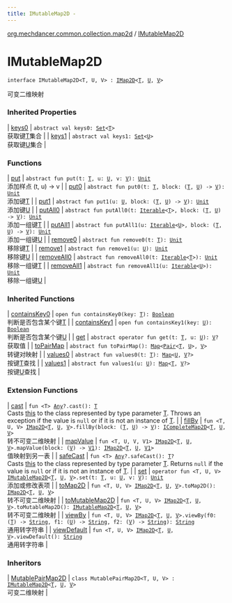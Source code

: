 ```yaml
---
title: IMutableMap2D - 
---
```


[org.mechdancer.common.collection.map2d](../index.html) / [IMutableMap2D](./index.html)

# IMutableMap2D

`interface IMutableMap2D<T, U, V> : `[`IMap2D`](../-i-map2-d/index.html)`<`[`T`](index.html#T)`, `[`U`](index.html#U)`, `[`V`](index.html#V)`>`

可变二维映射

### Inherited Properties

| [keys0](../-i-map2-d/keys0.html) | `abstract val keys0: `[`Set`](https://kotlinlang.org/api/latest/jvm/stdlib/kotlin.collections/-set/index.html)`<`[`T`](../-i-map2-d/index.html#T)`>`<br>获取键[T](../-i-map2-d/index.html#T)集合 |
| [keys1](../-i-map2-d/keys1.html) | `abstract val keys1: `[`Set`](https://kotlinlang.org/api/latest/jvm/stdlib/kotlin.collections/-set/index.html)`<`[`U`](../-i-map2-d/index.html#U)`>`<br>获取键[U](../-i-map2-d/index.html#U)集合 |

### Functions

| [put](put.html) | `abstract fun put(t: `[`T`](index.html#T)`, u: `[`U`](index.html#U)`, v: `[`V`](index.html#V)`): `[`Unit`](https://kotlinlang.org/api/latest/jvm/stdlib/kotlin/-unit/index.html)<br>添加样点 (t, u) -&gt; v |
| [put0](put0.html) | `abstract fun put0(t: `[`T`](index.html#T)`, block: (`[`T`](index.html#T)`, `[`U`](index.html#U)`) -> `[`V`](index.html#V)`): `[`Unit`](https://kotlinlang.org/api/latest/jvm/stdlib/kotlin/-unit/index.html)<br>添加键[T](index.html#T) |
| [put1](put1.html) | `abstract fun put1(u: `[`U`](index.html#U)`, block: (`[`T`](index.html#T)`, `[`U`](index.html#U)`) -> `[`V`](index.html#V)`): `[`Unit`](https://kotlinlang.org/api/latest/jvm/stdlib/kotlin/-unit/index.html)<br>添加键[U](index.html#U) |
| [putAll0](put-all0.html) | `abstract fun putAll0(t: `[`Iterable`](https://kotlinlang.org/api/latest/jvm/stdlib/kotlin.collections/-iterable/index.html)`<`[`T`](index.html#T)`>, block: (`[`T`](index.html#T)`, `[`U`](index.html#U)`) -> `[`V`](index.html#V)`): `[`Unit`](https://kotlinlang.org/api/latest/jvm/stdlib/kotlin/-unit/index.html)<br>添加一组键[T](index.html#T) |
| [putAll1](put-all1.html) | `abstract fun putAll1(u: `[`Iterable`](https://kotlinlang.org/api/latest/jvm/stdlib/kotlin.collections/-iterable/index.html)`<`[`U`](index.html#U)`>, block: (`[`T`](index.html#T)`, `[`U`](index.html#U)`) -> `[`V`](index.html#V)`): `[`Unit`](https://kotlinlang.org/api/latest/jvm/stdlib/kotlin/-unit/index.html)<br>添加一组键[U](index.html#U) |
| [remove0](remove0.html) | `abstract fun remove0(t: `[`T`](index.html#T)`): `[`Unit`](https://kotlinlang.org/api/latest/jvm/stdlib/kotlin/-unit/index.html)<br>移除键[T](index.html#T) |
| [remove1](remove1.html) | `abstract fun remove1(u: `[`U`](index.html#U)`): `[`Unit`](https://kotlinlang.org/api/latest/jvm/stdlib/kotlin/-unit/index.html)<br>移除键[U](index.html#U) |
| [removeAll0](remove-all0.html) | `abstract fun removeAll0(t: `[`Iterable`](https://kotlinlang.org/api/latest/jvm/stdlib/kotlin.collections/-iterable/index.html)`<`[`T`](index.html#T)`>): `[`Unit`](https://kotlinlang.org/api/latest/jvm/stdlib/kotlin/-unit/index.html)<br>移除一组键[T](index.html#T) |
| [removeAll1](remove-all1.html) | `abstract fun removeAll1(u: `[`Iterable`](https://kotlinlang.org/api/latest/jvm/stdlib/kotlin.collections/-iterable/index.html)`<`[`U`](index.html#U)`>): `[`Unit`](https://kotlinlang.org/api/latest/jvm/stdlib/kotlin/-unit/index.html)<br>移除一组键[U](index.html#U) |

### Inherited Functions

| [containsKey0](../-i-map2-d/contains-key0.html) | `open fun containsKey0(key: `[`T`](../-i-map2-d/index.html#T)`): `[`Boolean`](https://kotlinlang.org/api/latest/jvm/stdlib/kotlin/-boolean/index.html)<br>判断是否包含某个键[T](../-i-map2-d/index.html#T) |
| [containsKey1](../-i-map2-d/contains-key1.html) | `open fun containsKey1(key: `[`U`](../-i-map2-d/index.html#U)`): `[`Boolean`](https://kotlinlang.org/api/latest/jvm/stdlib/kotlin/-boolean/index.html)<br>判断是否包含某个键[U](../-i-map2-d/index.html#U) |
| [get](../-i-map2-d/get.html) | `abstract operator fun get(t: `[`T`](../-i-map2-d/index.html#T)`, u: `[`U`](../-i-map2-d/index.html#U)`): `[`V`](../-i-map2-d/index.html#V)`?`<br>获取值 |
| [toPairMap](../-i-map2-d/to-pair-map.html) | `abstract fun toPairMap(): `[`Map`](https://kotlinlang.org/api/latest/jvm/stdlib/kotlin.collections/-map/index.html)`<`[`Pair`](https://kotlinlang.org/api/latest/jvm/stdlib/kotlin/-pair/index.html)`<`[`T`](../-i-map2-d/index.html#T)`, `[`U`](../-i-map2-d/index.html#U)`>, `[`V`](../-i-map2-d/index.html#V)`>`<br>转键对映射 |
| [values0](../-i-map2-d/values0.html) | `abstract fun values0(t: `[`T`](../-i-map2-d/index.html#T)`): `[`Map`](https://kotlinlang.org/api/latest/jvm/stdlib/kotlin.collections/-map/index.html)`<`[`U`](../-i-map2-d/index.html#U)`, `[`V`](../-i-map2-d/index.html#V)`?>`<br>按键[T](../-i-map2-d/index.html#T)查找 |
| [values1](../-i-map2-d/values1.html) | `abstract fun values1(u: `[`U`](../-i-map2-d/index.html#U)`): `[`Map`](https://kotlinlang.org/api/latest/jvm/stdlib/kotlin.collections/-map/index.html)`<`[`T`](../-i-map2-d/index.html#T)`, `[`V`](../-i-map2-d/index.html#V)`?>`<br>按键[U](../-i-map2-d/index.html#U)查找 |

### Extension Functions

| [cast](../../org.mechdancer.common.extension/kotlin.-any/cast.html) | `fun <T> `[`Any`](https://kotlinlang.org/api/latest/jvm/stdlib/kotlin/-any/index.html)`?.cast(): `[`T`](../../org.mechdancer.common.extension/kotlin.-any/cast.html#T)<br>Casts [this](../../org.mechdancer.common.extension/kotlin.-any/cast/-this-.html) to the class represented by type parameter [T](../../org.mechdancer.common.extension/kotlin.-any/cast.html#T). Throws an exception if the value is `null` or if it is not an instance of [T](../../org.mechdancer.common.extension/kotlin.-any/cast.html#T). |
| [fillBy](../fill-by.html) | `fun <T, U, V> `[`IMap2D`](../-i-map2-d/index.html)`<`[`T`](../fill-by.html#T)`, `[`U`](../fill-by.html#U)`, `[`V`](../fill-by.html#V)`>.fillBy(block: (`[`T`](../fill-by.html#T)`, `[`U`](../fill-by.html#U)`) -> `[`V`](../fill-by.html#V)`): `[`ICompleteMap2D`](../-i-complete-map2-d/index.html)`<`[`T`](../fill-by.html#T)`, `[`U`](../fill-by.html#U)`, `[`V`](../fill-by.html#V)`>`<br>转不可变二维映射 |
| [mapValue](../map-value.html) | `fun <T, U, V, V1> `[`IMap2D`](../-i-map2-d/index.html)`<`[`T`](../map-value.html#T)`, `[`U`](../map-value.html#U)`, `[`V`](../map-value.html#V)`>.mapValue(block: (`[`V`](../map-value.html#V)`) -> `[`V1`](../map-value.html#V1)`): `[`IMap2D`](../-i-map2-d/index.html)`<`[`T`](../map-value.html#T)`, `[`U`](../map-value.html#U)`, `[`V1`](../map-value.html#V1)`>`<br>值映射到另一表 |
| [safeCast](../../org.mechdancer.common.extension/kotlin.-any/safe-cast.html) | `fun <T> `[`Any`](https://kotlinlang.org/api/latest/jvm/stdlib/kotlin/-any/index.html)`?.safeCast(): `[`T`](../../org.mechdancer.common.extension/kotlin.-any/safe-cast.html#T)`?`<br>Casts [this](../../org.mechdancer.common.extension/kotlin.-any/safe-cast/-this-.html) to the class represented by type parameter [T](../../org.mechdancer.common.extension/kotlin.-any/safe-cast.html#T). Returns `null` if the value is `null` or if it is not an instance of [T](../../org.mechdancer.common.extension/kotlin.-any/safe-cast.html#T). |
| [set](../set.html) | `operator fun <T, U, V> `[`IMutableMap2D`](./index.html)`<`[`T`](../set.html#T)`, `[`U`](../set.html#U)`, `[`V`](../set.html#V)`>.set(t: `[`T`](../set.html#T)`, u: `[`U`](../set.html#U)`, v: `[`V`](../set.html#V)`): `[`Unit`](https://kotlinlang.org/api/latest/jvm/stdlib/kotlin/-unit/index.html)<br>添加或修改表项 |
| [toMap2D](../to-map2-d.html) | `fun <T, U, V> `[`IMap2D`](../-i-map2-d/index.html)`<`[`T`](../to-map2-d.html#T)`, `[`U`](../to-map2-d.html#U)`, `[`V`](../to-map2-d.html#V)`>.toMap2D(): `[`IMap2D`](../-i-map2-d/index.html)`<`[`T`](../to-map2-d.html#T)`, `[`U`](../to-map2-d.html#U)`, `[`V`](../to-map2-d.html#V)`>`<br>转不可变二维映射 |
| [toMutableMap2D](../to-mutable-map2-d.html) | `fun <T, U, V> `[`IMap2D`](../-i-map2-d/index.html)`<`[`T`](../to-mutable-map2-d.html#T)`, `[`U`](../to-mutable-map2-d.html#U)`, `[`V`](../to-mutable-map2-d.html#V)`>.toMutableMap2D(): `[`IMutableMap2D`](./index.html)`<`[`T`](../to-mutable-map2-d.html#T)`, `[`U`](../to-mutable-map2-d.html#U)`, `[`V`](../to-mutable-map2-d.html#V)`>`<br>转不可变二维映射 |
| [viewBy](../view-by.html) | `fun <T, U, V> `[`IMap2D`](../-i-map2-d/index.html)`<`[`T`](../view-by.html#T)`, `[`U`](../view-by.html#U)`, `[`V`](../view-by.html#V)`>.viewBy(f0: (`[`T`](../view-by.html#T)`) -> `[`String`](https://kotlinlang.org/api/latest/jvm/stdlib/kotlin/-string/index.html)`, f1: (`[`U`](../view-by.html#U)`) -> `[`String`](https://kotlinlang.org/api/latest/jvm/stdlib/kotlin/-string/index.html)`, f2: (`[`V`](../view-by.html#V)`) -> `[`String`](https://kotlinlang.org/api/latest/jvm/stdlib/kotlin/-string/index.html)`): `[`String`](https://kotlinlang.org/api/latest/jvm/stdlib/kotlin/-string/index.html)<br>通用转字符串 |
| [viewDefault](../view-default.html) | `fun <T, U, V> `[`IMap2D`](../-i-map2-d/index.html)`<`[`T`](../view-default.html#T)`, `[`U`](../view-default.html#U)`, `[`V`](../view-default.html#V)`>.viewDefault(): `[`String`](https://kotlinlang.org/api/latest/jvm/stdlib/kotlin/-string/index.html)<br>通用转字符串 |

### Inheritors

| [MutablePairMap2D](../-mutable-pair-map2-d/index.html) | `class MutablePairMap2D<T, U, V> : `[`IMutableMap2D`](./index.html)`<`[`T`](../-mutable-pair-map2-d/index.html#T)`, `[`U`](../-mutable-pair-map2-d/index.html#U)`, `[`V`](../-mutable-pair-map2-d/index.html#V)`>`<br>可变二维映射 |

